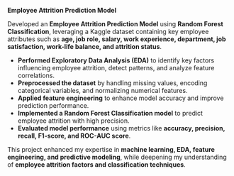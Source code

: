 **Employee Attrition Prediction Model**  

Developed an **Employee Attrition Prediction Model** using **Random Forest Classification**, leveraging a Kaggle dataset containing key employee attributes such as **age, job role, salary, work experience, department, job satisfaction, work-life balance, and attrition status**.  

- **Performed Exploratory Data Analysis (EDA)** to identify key factors influencing employee attrition, detect patterns, and analyze feature correlations.  
- **Preprocessed the dataset** by handling missing values, encoding categorical variables, and normalizing numerical features.  
- **Applied feature engineering** to enhance model accuracy and improve prediction performance.  
- **Implemented a Random Forest Classification model** to predict employee attrition with high precision.  
- **Evaluated model performance** using metrics like **accuracy, precision, recall, F1-score, and ROC-AUC score**.  

This project enhanced my expertise in **machine learning, EDA, feature engineering, and predictive modeling**, while deepening my understanding of **employee attrition factors and classification techniques**.
